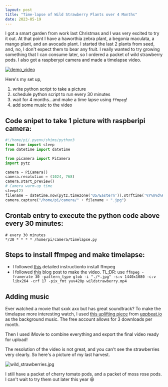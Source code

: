 ```yaml
---
layout: post
title: "Time-lapse of Wild Strawberry Plants over 4 Months"
date: 2023-05-19
---
```


I got a smart garden from work last Christmas and I was very excited to try it out. At that point I have a haworthia zebra plant, a begonia maculata, a mango plant, and an avocado plant. I started the last 2 plants from seed, and, no, I don't expect them to bear any fruit. I really wanted to try growing something that I can consume later, so I ordered a packet of wild strawberry pods. I also got a raspberypi camera and made a timelapse video.

[![demo_video]({{site.url}}/img/wild_strawberry_youtube_thumbnail.png)](https://youtu.be/htmcwLssEDY)

Here's my set up,
1. write python script to take a picture
2. schedule python script to run every 30 minutes
3. wait for 4 months...and make a time lapse using `ffmpeg`!
4. add some music to the video


## Code snipet to take 1 picture with raspberipi camera:

```py
#!/home/pi/.pyenv/shims/python3
from time import sleep
from datetime import datetime

from picamera import PiCamera
import pytz

camera = PiCamera()
camera.resolution = (1024, 768)
camera.start_preview()
# Camera warm-up time
sleep(2)
filename = datetime.now(pytz.timezone('US/Eastern')).strftime('%Y%m%d%H%M%S')
camera.capture("/home/pi/camera/" + filename + ".jpg")
```

## Crontab entry to execute the python code above every 30 minutes:

```
# every 30 minutes
*/30 * * * * /home/pi/camera/timelapse.py
```

## Steps to install ffmpeg and make timelapse:

- I followed [this](https://www.hostinger.com/tutorials/how-to-install-ffmpeg) detailed instructionto install ffmpeg
- I followed [this](https://medium.com/@sekhar.rahul/creating-a-time-lapse-video-on-the-command-line-with-ffmpeg-1a7566caf877) blog post to make the video. TL;DR: use `ffmpeg -framerate 30 -pattern_type glob -i "./*.jpg" -s:v 1440x1080 -c:v libx264 -crf 17 -pix_fmt yuv420p wildstrawberry.mp4`

## Adding music

Ever watched a movie that sxxk axx but has great soundtrack? To make the timelapse more interesting watch, I used [this uplifting piece](https://uppbeat.io/track/roger-gabalda/a-little-peace) from [uppbeat.io](uppbeat.io) as the background music. The free account allows for 3 downloads per month. 

Then I used iMovie to combine everything and export the final video ready for upload!

The resolution of the video is not great, and you can't see the strawberries very clearly. So here's a picture of my last harvest.

![wild_strawberries.jpg]({{site.url}}/img/wild_strawberries.jpg) 

I still have a packet of cherry tomato pods, and a packet of moss rose pods. I can't wait to try them out later this year 😆
